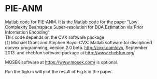 # PIE-ANM
Matlab code for PIE-ANM. It is the Matlab code for the paper "Low Complexity Beamspace Super-resolution for DOA Estimation via
Prior Information Encoding".  
This code depends on the CVX software package  
[1] Michael Grant and Stephen Boyd. CVX: Matlab software for disciplined convex programming, version 2.0 beta. http://cvxr.com/cvx, September 2013. 
and chebfun software package at http://www.chebfun.org/.

MOSEK software at https://www.mosek.com/  is optional.

Run the fig5.m will plot the result of Fig 5 in the paper. 
